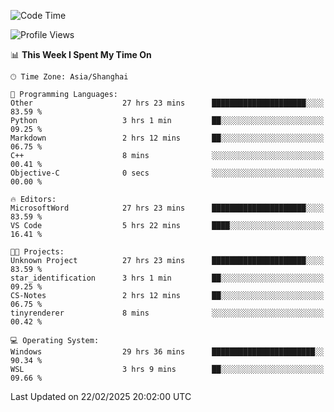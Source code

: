 <!--START_SECTION:waka-->
![Code Time](http://img.shields.io/badge/Code%20Time-2%2C327%20hrs%2055%20mins-blue)

![Profile Views](http://img.shields.io/badge/Profile%20Views-4-blue)

📊 **This Week I Spent My Time On** 

```text
🕑︎ Time Zone: Asia/Shanghai

💬 Programming Languages: 
Other                    27 hrs 23 mins      █████████████████████░░░░   83.59 % 
Python                   3 hrs 1 min         ██░░░░░░░░░░░░░░░░░░░░░░░   09.25 % 
Markdown                 2 hrs 12 mins       ██░░░░░░░░░░░░░░░░░░░░░░░   06.75 % 
C++                      8 mins              ░░░░░░░░░░░░░░░░░░░░░░░░░   00.41 % 
Objective-C              0 secs              ░░░░░░░░░░░░░░░░░░░░░░░░░   00.00 % 

🔥 Editors: 
MicrosoftWord            27 hrs 23 mins      █████████████████████░░░░   83.59 % 
VS Code                  5 hrs 22 mins       ████░░░░░░░░░░░░░░░░░░░░░   16.41 % 

🐱‍💻 Projects: 
Unknown Project          27 hrs 23 mins      █████████████████████░░░░   83.59 % 
star_identification      3 hrs 1 min         ██░░░░░░░░░░░░░░░░░░░░░░░   09.25 % 
CS-Notes                 2 hrs 12 mins       ██░░░░░░░░░░░░░░░░░░░░░░░   06.75 % 
tinyrenderer             8 mins              ░░░░░░░░░░░░░░░░░░░░░░░░░   00.42 % 

💻 Operating System: 
Windows                  29 hrs 36 mins      ███████████████████████░░   90.34 % 
WSL                      3 hrs 9 mins        ██░░░░░░░░░░░░░░░░░░░░░░░   09.66 % 
```


 Last Updated on 22/02/2025 20:02:00 UTC
<!--END_SECTION:waka-->